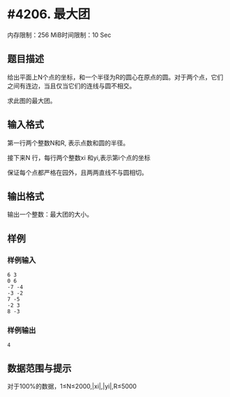 # #4206. 最大团

内存限制：256 MiB时间限制：10 Sec

## 题目描述

给出平面上N个点的坐标，和一个半径为R的圆心在原点的圆。对于两个点，它们之间有连边，当且仅当它们的连线与圆不相交。

求此图的最大团。

## 输入格式

第一行两个整数N和R, 表示点数和圆的半径。

接下来N 行，每行两个整数xi 和yi,表示第i个点的坐标

保证每个点都严格在园外，且两两直线不与圆相切。

## 输出格式

输出一个整数：最大团的大小。

## 样例

### 样例输入

    
    6 3
    0 6
    -7 -4
    -3 -2
    7 -5
    -2 3
    8 -3
    

### 样例输出

    
    4
    

## 数据范围与提示

对于100%的数据，1&le;N&le;2000,|xi|,|yi|,R&le;5000
